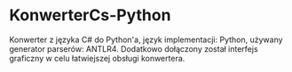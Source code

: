 # KonwerterCs-Python

Konwerter z języka C# do Python'a, język implementacji: Python, używany generator parserów: ANTLR4.
Dodatkowo dołączony został interfejs graficzny w celu łatwiejszej obsługi konwertera.
